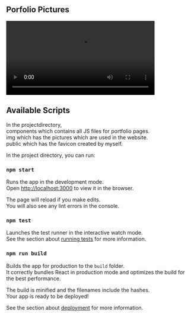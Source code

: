 ## Porfolio Pictures

<video width="400" controls>
  <source src="PorfolioImages/porfolio-video.mp" type="video/mp4">
</video>



## Available Scripts

In the projectdirectory,<br/>
  components which contains all JS files for portfolio pages. <br/>
  img which has the pictures which are used in the website. <br/>
  public which has the favicon created by myself. <br/>



In the project directory, you can run:

### `npm start`

Runs the app in the development mode.<br />
Open [http://localhost:3000](http://localhost:3000) to view it in the browser.

The page will reload if you make edits.<br />
You will also see any lint errors in the console.

### `npm test`

Launches the test runner in the interactive watch mode.<br />
See the section about [running tests](https://facebook.github.io/create-react-app/docs/running-tests) for more information.

### `npm run build`

Builds the app for production to the `build` folder.<br />
It correctly bundles React in production mode and optimizes the build for the best performance.

The build is minified and the filenames include the hashes.<br />
Your app is ready to be deployed!

See the section about [deployment](https://facebook.github.io/create-react-app/docs/deployment) for more information.
